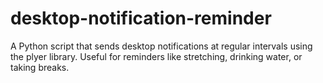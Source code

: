# desktop-notification-reminder
A Python script that sends desktop notifications at regular intervals using the plyer library. Useful for reminders like stretching, drinking water, or taking breaks.
